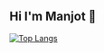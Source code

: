 ## Hi I'm Manjot 👋

[![Top Langs](https://github-readme-stats.vercel.app/api/top-langs/?username=Manj0tBenipal)](https://github.com/anuraghazra/github-readme-stats)

